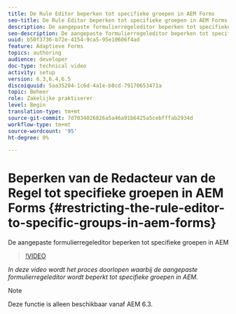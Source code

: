 ```yaml
---
title: De Rule Editor beperken tot specifieke groepen in AEM Forms
seo-title: De Rule Editor beperken tot specifieke groepen in AEM Forms
description: De aangepaste formulierregeleditor beperken tot specifieke groepen in AEM
seo-description: De aangepaste formulierregeleditor beperken tot specifieke groepen in AEM
uuid: b50f3736-b72e-4154-9ca5-95e10606f4ad
feature: Adaptieve Forms
topics: authoring
audience: developer
doc-type: technical video
activity: setup
version: 6.3,6.4,6.5
discoiquuid: 5aa35204-1c6d-4a1e-b8cd-79170653471a
topic: Beheer
role: Zakelijke praktiserer
level: Begin
translation-type: tm+mt
source-git-commit: 7d7034026826a5a46a91b6425a5cebfffab2934d
workflow-type: tm+mt
source-wordcount: '95'
ht-degree: 0%

---
```



# Beperken van de Redacteur van de Regel tot specifieke groepen in AEM Forms {#restricting-the-rule-editor-to-specific-groups-in-aem-forms}

De aangepaste formulierregeleditor beperken tot specifieke groepen in AEM

>[!VIDEO](https://video.tv.adobe.com/v/19470?quality=9&learn=on)

*In deze video wordt het proces doorlopen waarbij de aangepaste formulierregeleditor wordt beperkt tot specifieke groepen in AEM.*

>[!NOTE]
>
>Deze functie is alleen beschikbaar vanaf AEM 6.3.

